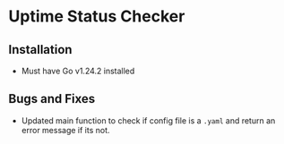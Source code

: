 # Uptime Status Checker

## Installation
- Must have Go v1.24.2 installed

## Bugs and Fixes
- Updated main function to check if config file is a `.yaml` and return an error message if its not.

